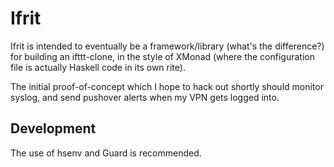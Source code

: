 # Ifrit

Ifrit is intended to eventually be a framework/library (what's the difference?) for building an ifttt-clone, in the style of XMonad (where the configuration file is actually Haskell code in its own rite).

The initial proof-of-concept which I hope to hack out shortly should monitor syslog, and send pushover alerts when my VPN gets logged into.

## Development

The use of hsenv and Guard is recommended.
